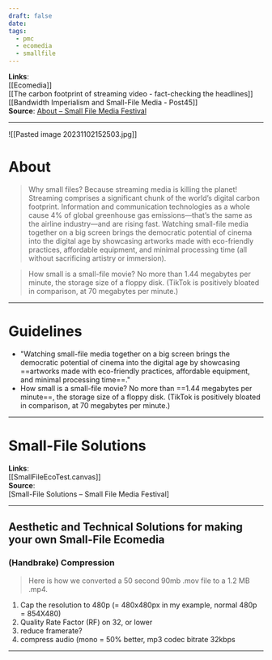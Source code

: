 ```yaml
---
draft: false
date: 
tags:
  - pmc
  - ecomedia
  - smallfile
---
```

**Links**:<br>[[Ecomedia]]<br>[[The carbon footprint of streaming video - fact-checking the headlines]]<br>[[Bandwidth Imperialism and Small-File Media - Post45]]<br>
**Source**: [About – Small File Media Festival](https://smallfile.ca/about/)<br>
___

![[Pasted image 20231102152503.jpg]]

# About 

>Why small files? Because streaming media is killing the planet! Streaming comprises a significant chunk of the world’s digital carbon footprint. Information and communication technologies as a whole cause 4% of global greenhouse gas emissions—that’s the same as the airline industry—and are rising fast. Watching small-file media together on a big screen brings the democratic potential of cinema into the digital age by showcasing artworks made with eco-friendly practices, affordable equipment, and minimal processing time (all without sacrificing artistry or immersion).

>How small is a small-file movie? No more than 1.44 megabytes per minute, the storage size of a floppy disk. (TikTok is positively bloated in comparison, at 70 megabytes per minute.)

___
# Guidelines

- "Watching small-file media together on a big screen brings the democratic potential of cinema into the digital age by showcasing ==artworks made with eco-friendly practices, affordable equipment, and minimal processing time==."
- How small is a small-file movie? No more than ==1.44 megabytes per minute==, the storage size of a floppy disk. (TikTok is positively bloated in comparison, at 70 megabytes per minute.)

___
# Small-File Solutions 

**Links**:<br>[[SmallFileEcoTest.canvas]]<br>
**Source**: <br>[Small-File Solutions – Small File Media Festival]
___
## Aesthetic and Technical Solutions for making your own Small-File Ecomedia

### (Handbrake) Compression

>Here is how we converted a 50 second 90mb .mov file to a 1.2 MB .mp4.

1. Cap the resolution to 480p (= 480x480px in my example, normal 480p = 854X480)
2. Quality Rate Factor (RF) on 32, or lower
3. reduce framerate?
4. compress audio (mono = 50% better, mp3 codec bitrate 32kbps



___


